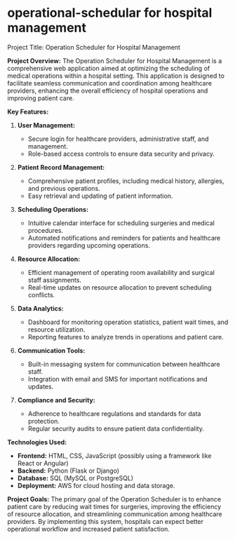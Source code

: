 # operational-schedular for hospital management
Project Title: Operation Scheduler for Hospital Management

**Project Overview:**
The Operation Scheduler for Hospital Management is a comprehensive web application aimed at optimizing the scheduling of medical operations within a hospital setting. This application is designed to facilitate seamless communication and coordination among healthcare providers, enhancing the overall efficiency of hospital operations and improving patient care.

**Key Features:**

1. **User Management:**
   - Secure login for healthcare providers, administrative staff, and management.
   - Role-based access controls to ensure data security and privacy.

2. **Patient Record Management:**
   - Comprehensive patient profiles, including medical history, allergies, and previous operations.
   - Easy retrieval and updating of patient information.

3. **Scheduling Operations:**
   - Intuitive calendar interface for scheduling surgeries and medical procedures.
   - Automated notifications and reminders for patients and healthcare providers regarding upcoming operations.

4. **Resource Allocation:**
   - Efficient management of operating room availability and surgical staff assignments.
   - Real-time updates on resource allocation to prevent scheduling conflicts.

5. **Data Analytics:**
   - Dashboard for monitoring operation statistics, patient wait times, and resource utilization.
   - Reporting features to analyze trends in operations and patient care.

6. **Communication Tools:**
   - Built-in messaging system for communication between healthcare staff.
   - Integration with email and SMS for important notifications and updates.

7. **Compliance and Security:**
   - Adherence to healthcare regulations and standards for data protection.
   - Regular security audits to ensure patient data confidentiality.

**Technologies Used:**
- **Frontend:** HTML, CSS, JavaScript (possibly using a framework like React or Angular)
- **Backend:** Python (Flask or Django)
- **Database:** SQL (MySQL or PostgreSQL)
- **Deployment:** AWS for cloud hosting and data storage.

**Project Goals:**
The primary goal of the Operation Scheduler is to enhance patient care by reducing wait times for surgeries, improving the efficiency of resource allocation, and streamlining communication among healthcare providers. By implementing this system, hospitals can expect better operational workflow and increased patient satisfaction.
